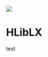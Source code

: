 [![](https://jitpack.io/v/EnjoyLoveSky/HLibLX.svg)](https://jitpack.io/#EnjoyLoveSky/HLibLX)
# HLibLX
test
